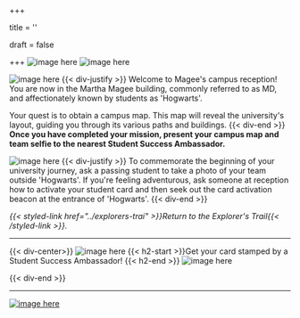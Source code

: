 +++

title = ''

draft = false

+++
![image here](../images/explorer-1.png#center)
![image here](../images/explorer-1-quest.png#center)


![image here](../images/quest-icon-1.png#right)
{{< div-justify >}}
Welcome to Magee's campus reception! You are now in the Martha Magee building, commonly referred to as MD, and affectionately known by students as 'Hogwarts'.

Your quest is to obtain a campus map. This map will reveal the university's layout, guiding you through its various paths and buildings.
{{< div-end >}}
**Once you have completed your mission, present your campus map and team selfie to the nearest Student Success Ambassador.**

![image here](../images/quest-icon-bonus.png#right)
{{< div-justify >}}
To commemorate the beginning of your university journey, ask a passing student to take a photo of your team outside 'Hogwarts'. If you're feeling adventurous, ask someone at reception how to activate your student card and then seek out the card activation beacon at the entrance of 'Hogwarts'.
{{< div-end >}}


*{{< styled-link href="../explorers-trai" >}}Return to the Explorer's Trail{{< /styled-link >}}.*

___
{{< div-center>}}
![image here](../images/dont-forget.png#center)
 {{< h2-start >}}Get your card stamped by a Student Success Ambassador! {{< h2-end >}}
![image here](../images/stamp-card.png#center)

{{< div-end >}}

___

[![image here](../images/lost-icon.png#center)](../lost)